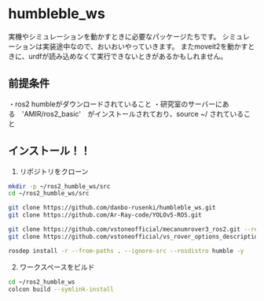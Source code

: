 # humbleble_ws
実機やシミュレーションを動かすときに必要なパッケージたちです。
シミュレーションは実装途中なので、おいおいやっていきます。
またmoveit2を動かすときに、urdfが読み込めなくて実行できないときがあるかもしれません。

## 前提条件
・ros2 humbleがダウンロードされていること
・研究室のサーバーにある　'AMIR/ros2_basic'　がインストールされており、source ~/  されていること

## インストール！！

1. リポジトリをクローン
```bash
mkdir -p ~/ros2_humble_ws/src
cd ~/ros2_humble_ws/src

git clone https://github.com/danbo-rusenki/humbleble_ws.git
git clone https://github.com/Ar-Ray-code/YOLOv5-ROS.git

git clone https://github.com/vstoneofficial/mecanumrover3_ros2.git --recurse-submodules
git clone https://github.com/vstoneofficial/vs_rover_options_description.git -b humble

rosdep install -r --from-paths . --ignore-src --rosdistro humble -y

```

2. ワークスペースをビルド
```bash
cd ~/ros2_humble_ws
colcon build --symlink-install
```



